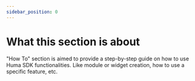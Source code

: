 ```yaml
---
sidebar_position: 0
---
```


# What this section is about

"How To" section is aimed to provide a step-by-step guide on how to use Huma SDK functionalities.
Like module or widget creation, how to use a specific feature, etc.
